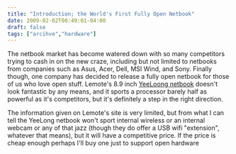 ```yaml
---
title: "Introduction; the World's First Fully Open Netbook"
date: 2009-02-02T08:49:01-04:00
draft: false
tags: ["arcihve","hardware"]
---
```


The netbook market has become watered down with so many competitors trying to cash in on the new craze, including but not limited to netbooks from companies such as Asus, Acer, Dell, MSI Wind, and Sony. Finally though, one company has decided to release a fully open netbook for those of us who love open stuff. Lemote's 8.9 inch [YeeLoong netbook](www.lemote.com/english/yeeloong9c.html) doesn't look fantastic by any means, and it sports a processor barely half as powerful as it's competitors, but it's definitely a step in the right direction.

The information given on Lemote's site is very limited, but from what I can tell the YeeLong netbook won't sport internal wireless or an internal webcam or any of that jazz (though they do offer a USB wifi "extension", whatever that means), but it will have a competitive price. If the price is cheap enough perhaps I'll buy one just to support open hardware
